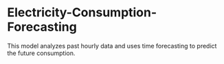 # Electricity-Consumption-Forecasting
This model analyzes past hourly data and uses time forecasting to predict the future consumption.
